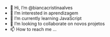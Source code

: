 - 👋 Hi, I’m @biancacristinaalves
- 👀 I’m interested in aprendizagem
- 🌱 I’m currently learning  JavaScript
- 💞️ I’m looking to collaborate on  novos projetos
- 📫 How to reach me ...

<!---
biancacristinaalves/biancacristinaalves is a ✨ special ✨ repository because its `README.md` (this file) appears on your GitHub profile.
You can click the Preview link to take a look at your changes.
--->
